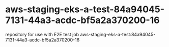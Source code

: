 # aws-staging-eks-a-test-84a94045-7131-44a3-acdc-bf5a2a370200-16
repository for use with E2E test job aws-staging-eks-a-test:84a94045-7131-44a3-acdc-bf5a2a370200-16
